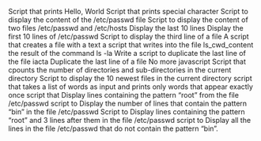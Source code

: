 Script that prints Hello, World
Script that prints special character
Script to display the content of the /etc/passwd file
Script to display the content of two files /etc/passwd and /etc/hosts
Display the last 10 lines
Display the first 10 lines of /etc/passwd
Script to display the third line of a file
A script that creates a file with a text
a script that writes into the file ls_cwd_content the result of the command ls -la
Write a script to duplicate the last line of the file iacta
Duplicate the last line of a file
No more javascript
 Script that cpounts the number of directories and sub-directories in the current directory
Script to display the 10 newest files in the current directory
script that takes a list of words as input and prints only words that appear exactly once
script that Display lines containing the pattern “root” from the file /etc/passwd
script to Display the number of lines that contain the pattern “bin” in the file /etc/passwd
Script to Display lines containing the pattern “root” and 3 lines after them in the file /etc/passwd
script to Display all the lines in the file /etc/passwd that do not contain the pattern “bin”.

